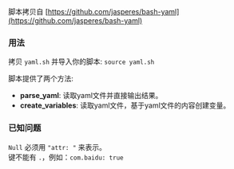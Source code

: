 脚本拷贝自 [https://github.com/jasperes/bash-yaml](https://github.com/jasperes/bash-yaml)

### 用法
拷贝 `yaml.sh` 并导入你的脚本: `source yaml.sh`

脚本提供了两个方法:

- **parse_yaml**: 读取yaml文件并直接输出结果。
- **create_variables**: 读取yaml文件，基于yaml文件的内容创建变量。

### 已知问题
`Null` 必须用 `"attr: "` 来表示。  
键不能有 `.`，例如：`com.baidu: true`